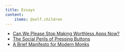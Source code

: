 ```yaml
---
title: Essays
content:
    items: @self.children
---
```


- [Can We Please Stop Making Worthless Apps Now?](https://medium.com/happy-ninja/please-stop-making-worthless-apps-e893dd682a04#.8f2akxu7r)
- [The Social Perils of Pressing Buttons](https://medium.com/@JustinMulwee/the-social-perils-of-pressing-buttons-9aedac9ee610#.lmy86obcx)
- [A Brief Manifesto for Modern Monks](https://medium.com/@JustinMulwee/a-brief-manifesto-for-modern-monks-d8424827c44b#.se0yoznbs)
